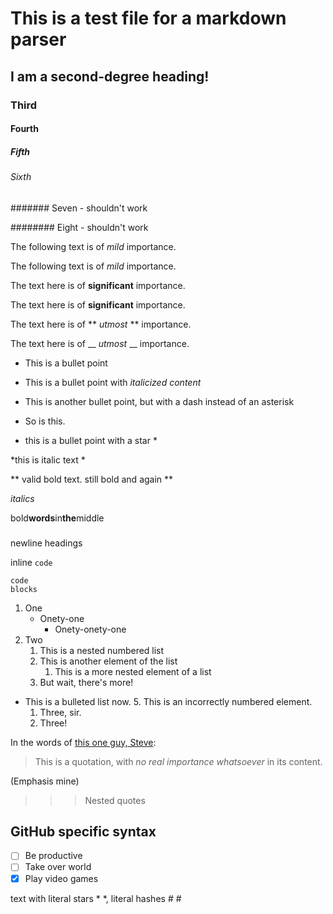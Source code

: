 # This is a test file for a markdown parser

## I am a second-degree heading!

### Third

#### Fourth

##### Fifth

###### Sixth

####### Seven - shouldn't work

######## Eight - shouldn't work

The following text is of *mild* importance.

The following text is of _mild_ importance.

The text here is of **significant** importance.

The text here is of __significant__ importance.

The text here is of ** *utmost* ** importance.

The text here is of __ _utmost_ __ importance.

* This is a bullet point

* This is a bullet point with *italicized content*

- This is another bullet point, but with a dash instead of an asterisk

- So is this.


* this is a bullet point with a star *

*this is italic text *


**
valid bold text.
still bold
and again
**

_italics_

bold**words**in**the**middle

###
newline headings

inline `code`

    code
    blocks

1. One
   - Onety-one
     - Onety-onety-one
1. Two
   1. This is a nested numbered list
   1. This is another element of the list
      1. This is a more nested element of a list
   1. But wait, there's more!
- This is a bulleted list now.
   5. This is an incorrectly numbered element.
   1. Three, sir.
   1. Three!


In the words of [this one guy, Steve](https://en.wikipedia.org/wiki/Jaywick):

> This is a quotation, with _no real importance whatsoever_ in its content.

(Emphasis mine)

> > > Nested quotes

## GitHub specific syntax

- [ ] Be productive
- [ ] Take over world
- [x] Play video games

text with literal stars \* \*, literal hashes \# \#
